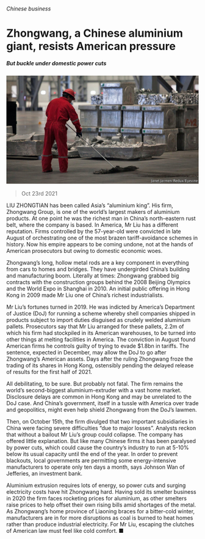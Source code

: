 ###### Chinese business

# Zhongwang, a Chinese aluminium giant, resists American pressure 

##### But buckle under domestic power cuts 

![image](images/20211023_wbp502.jpg) 

> Oct 23rd 2021 

LIU ZHONGTIAN has been called Asia’s “aluminium king”. His firm, Zhongwang Group, is one of the world’s largest makers of aluminium products. At one point he was the richest man in China’s north-eastern rust belt, where the company is based. In America, Mr Liu has a different reputation. Firms controlled by the 57-year-old were convicted in late August of orchestrating one of the most brazen tariff-avoidance schemes in history. Now his empire appears to be coming undone, not at the hands of American prosecutors but owing to domestic economic woes.

Zhongwang’s long, hollow metal rods are a key component in everything from cars to homes and bridges. They have undergirded China’s building and manufacturing boom. Literally at times: Zhongwang grabbed big contracts with the construction groups behind the 2008 Beijing Olympics and the World Expo in Shanghai in 2010. An initial public offering in Hong Kong in 2009 made Mr Liu one of China’s richest industrialists.


Mr Liu’s fortunes turned in 2019. He was indicted by America’s Department of Justice (DoJ) for running a scheme whereby shell companies shipped in products subject to import duties disguised as crudely welded aluminium pallets. Prosecutors say that Mr Liu arranged for these pallets, 2.2m of which his firm had stockpiled in its American warehouses, to be turned into other things at melting facilities in America. The conviction in August found American firms he controls guilty of trying to evade $1.8bn in tariffs. The sentence, expected in December, may allow the DoJ to go after Zhongwang’s American assets. Days after the ruling Zhongwang froze the trading of its shares in Hong Kong, ostensibly pending the delayed release of results for the first half of 2021.

All debilitating, to be sure. But probably not fatal. The firm remains the world’s second-biggest aluminium-extruder with a vast home market. Disclosure delays are common in Hong Kong and may be unrelated to the DoJ case. And China’s government, itself in a tussle with America over trade and geopolitics, might even help shield Zhongwang from the DoJ’s lawmen.

Then, on October 15th, the firm divulged that two important subsidiaries in China were facing severe difficulties “due to major losses”. Analysts reckon that without a bailout Mr Liu’s group could collapse. The company has offered little explanation. But like many Chinese firms it has been paralysed by power cuts, which could cause the country’s industry to run at 5-10% below its usual capacity until the end of the year. In order to prevent blackouts, local governments are permitting some energy-intensive manufacturers to operate only ten days a month, says Johnson Wan of Jefferies, an investment bank.

Aluminium extrusion requires lots of energy, so power cuts and surging electricity costs have hit Zhongwang hard. Having sold its smelter business in 2020 the firm faces rocketing prices for aluminium, as other smelters raise prices to help offset their own rising bills amid shortages of the metal. As Zhongwang’s home province of Liaoning braces for a bitter-cold winter, manufacturers are in for more disruptions as coal is burned to heat homes rather than produce industrial electricity. For Mr Liu, escaping the clutches of American law must feel like cold comfort. ■


